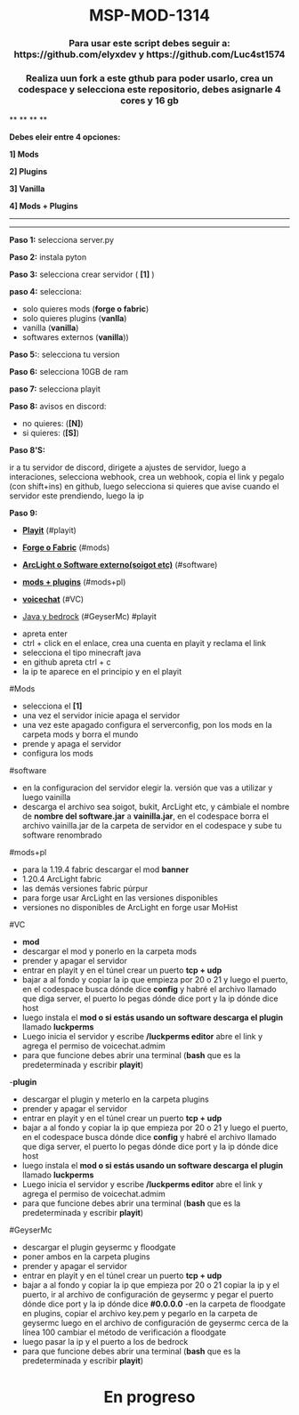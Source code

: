 <h1 align="center"> MSP-MOD-1314 </h1>
<h3 align="center"> Para usar este script debes seguir a: https://github.com/elyxdev y https://github.com/Luc4st1574 </h3>

<h3 align="center"> Realiza uun fork a este gthub para poder usarlo, crea un codespace y selecciona este repositorio, debes asignarle 4 cores y 16 gb </h3>
** **
** **

**Debes eleir entre 4 opciones:**

**1] Mods**

**2] Plugins**

**3] Vanilla**

**4] Mods + Plugins**
** **
** **

**Paso 1:** selecciona server.py

**Paso 2:** instala pyton

**Paso 3:** selecciona crear servidor ( **[1]** )

**paso 4:** selecciona:

- solo quieres mods (**forge o fabric**)
- solo quieres plugins (**vanlla**)
- vanilla (**vanilla**)
- softwares externos (**vanilla**))

**Paso 5:**: selecciona tu version

**Paso 6:** selecciona 10GB de ram

**paso 7:** selecciona playit

**Paso 8:** avisos en discord:

- no quieres: (**[N]**)
- si quieres: (**[S]**)

**Paso 8'S:**

ir a tu servidor de discord, dirigete a ajustes de servidor, luego a interaciones, selecciona webhook, crea un webhook, copia el link y pegalo (con shift+ins) en github, luego selecciona si quieres que avise cuando el servidor este prendiendo, luego la ip

**Paso 9:**

* [**Playit**](#playit)     (#playit)

* [**Forge o Fabric**](#Mods)    (#mods)

* [**ArcLight o Software externo(soigot etc)**](#software)    (#software)

* [**mods + plugins**](#mods+pl)    (#mods+pl)

* [**voicechat**](#VC)    (#VC)

* [Java y bedrock](#GeyserMC)    (#GeyserMc)
#playit
- apreta enter
- ctrl + click en el enlace, crea una cuenta en playit y reclama el link
- selecciona el tipo minecraft java
- en github apreta ctrl + c
- la ip te aparece en el principio y en el playit

#Mods
- selecciona el **[1]**
- una vez el servidor inicie apaga el servidor
- una vez este apagado configura el serverconfig, pon los mods en la carpeta mods y borra el mundo
- prende y apaga el servidor
- configura los mods

#software
- en la configuracion del servidor elegir la. versión que vas a utilizar y luego vainilla
- descarga el archivo sea soigot, bukit, ArcLight etc, y cámbiale el nombre de **nombre del software.jar** a **vainilla.jar**, en el codespace borra el archivo vainilla.jar de la carpeta de servidor en el codespace y sube tu software renombrado

#mods+pl
- para la 1.19.4 fabric descargar el mod **banner**
- 1.20.4 ArcLight fabric
- las demás versiones fabric púrpur
- para forge usar ArcLight en las versiones disponibles
- versiones no disponibles de ArcLight en forge usar MoHist

#VC

- **mod**
- descargar el mod y ponerlo en la carpeta mods
- prender y apagar el servidor
- entrar en playit y en el túnel crear un puerto **tcp + udp**
- bajar a al fondo y copiar la ip que empieza por 20 o 21 y luego el puerto, en el codespace busca dónde dice  **config** y habré el archivo llamado que diga server, el puerto lo pegas dónde dice port y la ip dónde dice host
- luego instala el **mod o si estás usando un software descarga el plugin** llamado **luckperms**
-  Luego inicia el servidor y escribe **/luckperms editor** abre el link y agrega el permiso de voicechat.admim
- para que funcione debes abrir una terminal (**bash** que es la predeterminada y escribir **playit**)

-**plugin**
- descargar el plugin y meterlo en la carpeta plugins
- prender y apagar el servidor
- entrar en playit y en el túnel crear un puerto **tcp + udp**
- bajar a al fondo y copiar la ip que empieza por 20 o 21 y luego el puerto, en el codespace busca dónde dice  **config** y habré el archivo llamado que diga server, el puerto lo pegas dónde dice port y la ip dónde dice host
- luego instala el **mod o si estás usando un software descarga el plugin** llamado **luckperms**
-  Luego inicia el servidor y escribe **/luckperms editor** abre el link y agrega el permiso de voicechat.admim
- para que funcione debes abrir una terminal (**bash** que es la predeterminada y escribir **playit**)

#GeyserMc
- descargar el plugin geysermc y floodgate
- poner ambos en la carpeta plugins
- prender y apagar el servidor
- entrar en playit y en el túnel crear un puerto **tcp + udp**
- bajar a al fondo y copiar la ip que empieza por 20 o 21 copiar la ip y el puerto, ir al archivo de configuración de geysermc y pegar el puerto dónde dice port y la ip dónde dice **#0.0.0.0**
-en la carpeta de floodgate en plugins, copiar el archivo key.pem y pegarlo en la carpeta de geysermc luego en el archivo de configuración de geysermc cerca de la línea 100 cambiar el método de verificación a floodgate
- luego pasar la ip y el puerto a los de bedrock
- para que funcione debes abrir una terminal (**bash** que es la predeterminada y escribir **playit**)






<h1 align="center"> En progreso </h1>